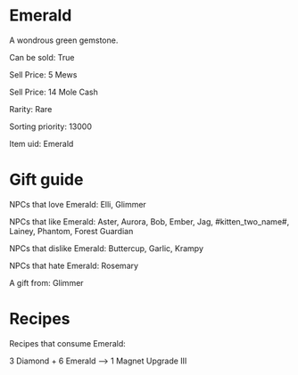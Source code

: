 # Emerald

A wondrous green gemstone.

Can be sold: True

Sell Price: 5 Mews

Sell Price: 14 Mole Cash

Rarity: Rare

Sorting priority: 13000

Item uid: Emerald

# Gift guide

NPCs that love Emerald: Elli, Glimmer

NPCs that like Emerald: Aster, Aurora, Bob, Ember, Jag, #kitten_two_name#, Lainey, Phantom, Forest Guardian

NPCs that dislike Emerald: Buttercup, Garlic, Krampy

NPCs that hate Emerald: Rosemary

A gift from: Glimmer

# Recipes

Recipes that consume Emerald:

3 Diamond + 6 Emerald --> 1 Magnet Upgrade III